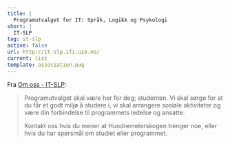 ```yaml
---
title: |
  Programutvalget for IT: Språk, Logikk og Psykologi
short: |
  IT-SLP
tag: it-slp
active: false
url: http://it-slp.ifi.uio.no/
current: list
template: association.pug
---
```


Fra [Om oss - IT-SLP](http://it-slp.ifi.uio.no/om_oss.html):

> Programutvalget skal være her for deg; studenten. 
> Vi skal sørge for at du får et godt miljø å studere i, vi skal arrangere sosiale aktiviteter og være din forbindelse til programmets ledelse og ansatte. 
>
> Kontakt oss hvis du mener at Hundremeterskogen trenger noe, eller hvis du har spørsmål om studiet eller programmet. 
